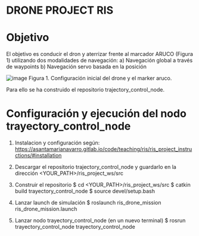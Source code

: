 # DRONE PROJECT RIS

# Objetivo

El objetivo es conducir el dron y aterrizar frente al marcador ARUCO (Figura 1) utilizando dos modalidades de navegación:
a) Navegación global a través de waypoints
b) Navegación servo basada en la posición

![image](https://user-images.githubusercontent.com/61427246/149408706-aceb4df8-2871-4e8b-839d-2916d205c863.png)
Figura 1. Configuración inicial del drone y el marker aruco.

Para ello se ha construido el repositorio trajectory_control_node. 

# Configuración y ejecución del nodo trayectory_control_node
1. Instalacion y configuración según: https://asantamarianavarro.gitlab.io/code/teaching/ris/ris_project_instructions/#installation

2. Descargar el repositorio trajectory_control_node y guardarlo en la dirección <YOUR_PATH>/ris_project_ws/src

3. Construir el repositorio
   $ cd <YOUR_PATH>/ris_project_ws/src
   $ catkin build trayectory_control_node
   $ source devel/setup.bash

4. Lanzar  launch de simulación 
   $ roslaunch ris_drone_mission ris_drone_mission.launch

5. Lanzar nodo trayectory_control_node (en un nuevo terminal)
   $ rosrun trayectory_control_node trayectory_control_node
